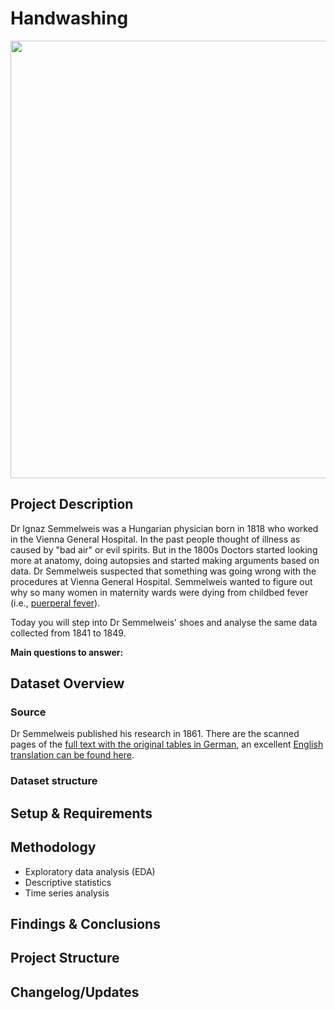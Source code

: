 # Handwashing
<img src="https://i.imgur.com/gugIA5r.png" width=700>

## Project Description
Dr Ignaz Semmelweis was a Hungarian physician born in 1818 who worked in the Vienna General Hospital. In the past people thought of illness as caused by "bad air" or evil spirits. But in the 1800s Doctors started looking more at anatomy, doing autopsies and started making arguments based on data. Dr Semmelweis suspected that something was going wrong with the procedures at Vienna General Hospital. Semmelweis wanted to figure out why so many women in maternity wards were dying from childbed fever (i.e., [puerperal fever](https://en.wikipedia.org/wiki/Postpartum_infections)).

Today you will step into Dr Semmelweis' shoes and analyse the same data collected from 1841 to 1849.

**Main questions to answer:**

## Dataset Overview
### Source
Dr Semmelweis published his research in 1861. There are the scanned pages of the [full text with the original tables in German](http://www.deutschestextarchiv.de/book/show/semmelweis_kindbettfieber_1861),
 an excellent [English translation can be found here](http://graphics8.nytimes.com/images/blogs/freakonomics/pdf/the%20etiology,%20concept%20and%20prophylaxis%20of%20childbed%20fever.pdf).


### Dataset structure

## Setup & Requirements

## Methodology
* Exploratory data analysis (EDA)
* Descriptive statistics
* Time series analysis

## Findings & Conclusions

## Project Structure

## Changelog/Updates